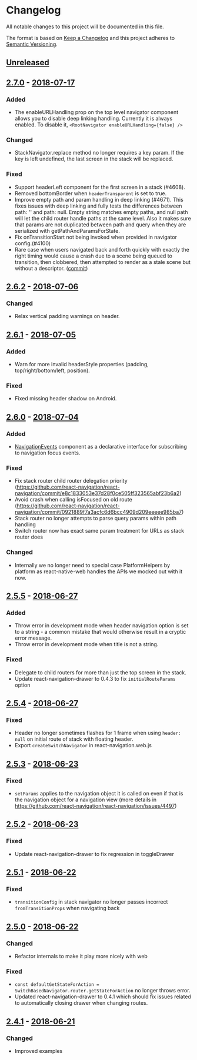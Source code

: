 # Changelog

All notable changes to this project will be documented in this file.

The format is based on [Keep a Changelog](http://keepachangelog.com/en/1.0.0/)
and this project adheres to [Semantic Versioning](http://semver.org/spec/v2.0.0.html).

## [Unreleased]

## [2.7.0] - [2018-07-17](https://github.com/react-navigation/react-navigation/releases/tag/2.7.0)
### Added
- The enableURLHandling prop on the top level navigator component allows you to disable deep linking handling. Currently it is always enabled. To disable it, `<RootNavigator enableURLHandling={false} />`

### Changed
- StackNavigator.replace method no longer requires a key param. If the key is left undefined, the last screen in the stack will be replaced.

### Fixed
- Support headerLeft component for the first screen in a stack (#4608).
- Removed bottomBorder when `headerTransparent` is set to true.
- Improve empty path and param handling in deep linking (#4671). This fixes issues with deep linking and fully tests the differences between path: '' and path: null. Empty string matches empty paths, and null path will let the child router handle paths at the same level. Also it makes sure that params are not duplicated between path and query when they are serialized with getPathAndParamsForState.
- Fix onTransitionStart not being invoked when provided in navigator config.(#4100)
- Rare case when users navigated back and forth quickly with exactly the right timing would cause a crash due to a scene being queued to transition, then clobbered, then attempted to render as a stale scene but without a descriptor. ([commit](https://github.com/react-navigation/react-navigation/commit/cab4d71a5e09188df3f4a294c98779eecb860a78))

## [2.6.2] - [2018-07-06](https://github.com/react-navigation/react-navigation/releases/tag/2.6.2)
### Changed
- Relax vertical padding warnings on header.

## [2.6.1] - [2018-07-05](https://github.com/react-navigation/react-navigation/releases/tag/2.6.1)
### Added
- Warn for more invalid headerStyle properties (padding, top/right/bottom/left, position).

### Fixed
- Fixed missing header shadow on Android.

## [2.6.0] - [2018-07-04](https://github.com/react-navigation/react-navigation/releases/tag/2.6.0)
### Added
- [NavigationEvents](https://github.com/react-navigation/react-navigation/pull/4188) component as a declarative interface for subscribing to navigation focus events.

### Fixed
- Fix stack router child router delegation priority (https://github.com/react-navigation/react-navigation/commit/e8c1833053e37d28f0ce505ff323565abf23b6a2)
- Avoid crash when calling isFocused on old route (https://github.com/react-navigation/react-navigation/commit/0921889f7a3acfc6d6bcc4909d209eeeee985ba7)
- Stack router no longer attempts to parse query params within path handling
- Switch router now has exact same param treatment for URLs as stack router does

### Changed
- Internally we no longer need to special case PlatformHelpers by platform as react-native-web handles the APIs we mocked out with it now.

## [2.5.5] - [2018-06-27](https://github.com/react-navigation/react-navigation/releases/tag/2.5.5)
### Added
- Throw error in development mode when header navigation option is set to a string - a common mistake that would otherwise result in a cryptic error message.
- Throw error in development mode when title is not a string.

### Fixed
- Delegate to child routers for more than just the top screen in the stack.
- Update react-navigation-drawer to 0.4.3 to fix `initialRouteParams` option

## [2.5.4] - [2018-06-27](https://github.com/react-navigation/react-navigation/releases/tag/2.5.4)
### Fixed
- Header no longer sometimes flashes for 1 frame when using `header: null` on initial route of stack with floating header.
- Export `createSwitchNavigator` in react-navigation.web.js

## [2.5.3] - [2018-06-23](https://github.com/react-navigation/react-navigation/releases/tag/2.5.3)
### Fixed
- `setParams` applies to the navigation object it is called on even if that is the navigation object for a navigation view (more details in https://github.com/react-navigation/react-navigation/issues/4497)

## [2.5.2] - [2018-06-23](https://github.com/react-navigation/react-navigation/releases/tag/2.5.2)
### Fixed
- Update react-navigation-drawer to fix regression in toggleDrawer

## [2.5.1] - [2018-06-22](https://github.com/react-navigation/react-navigation/releases/tag/2.5.1)
### Fixed
- `transitionConfig` in stack navigator no longer passes incorrect `fromTransitionProps` when navigating back

## [2.5.0] - [2018-06-22](https://github.com/react-navigation/react-navigation/releases/tag/2.5.0)
### Changed
- Refactor internals to make it play more nicely with web

### Fixed
- `const defaultGetStateForAction = SwitchBasedNavigator.router.getStateForAction` no longer throws error.
- Updated react-navigation-drawer to 0.4.1 which should fix issues related to automatically closing drawer when changing routes.

## [2.4.1] - [2018-06-21](https://github.com/react-navigation/react-navigation/releases/tag/2.4.1)
### Changed
- Improved examples

[Unreleased]: https://github.com/react-navigation/react-navigation/compare/2.7.0...HEAD
[2.7.0]: https://github.com/react-navigation/react-navigation/compare/2.6.2...2.7.0
[2.6.2]: https://github.com/react-navigation/react-navigation/compare/2.6.1...2.6.2
[2.6.1]: https://github.com/react-navigation/react-navigation/compare/2.6.0...2.6.1
[2.6.0]: https://github.com/react-navigation/react-navigation/compare/2.5.5...2.6.0
[2.5.5]: https://github.com/react-navigation/react-navigation/compare/2.5.4...2.5.5
[2.5.4]: https://github.com/react-navigation/react-navigation/compare/2.5.3...2.5.4
[2.5.3]: https://github.com/react-navigation/react-navigation/compare/2.5.2...2.5.3
[2.5.2]: https://github.com/react-navigation/react-navigation/compare/2.5.1...2.5.2
[2.5.1]: https://github.com/react-navigation/react-navigation/compare/2.5.0...2.5.1
[2.5.0]: https://github.com/react-navigation/react-navigation/compare/2.4.1...2.5.0
[2.4.1]: https://github.com/react-navigation/react-navigation/compare/2.4.0...2.4.1
